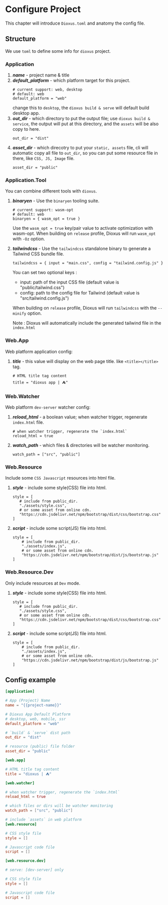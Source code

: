 # Configure Project

This chapter will introduce `Dioxus.toml` and anatomy the config file.

## Structure

We use `toml` to define some info for `dioxus` project.

### Application

1. ***name*** - project name & title
2. ***default_platform*** - which platform target for this project.
   ```
   # current support: web, desktop
   # default: web
   default_platform = "web"
   ```
   change this to `desktop`, the `dioxus build & serve` will default build desktop app.
3. ***out_dir*** - which directory to put the output file; use `dioxus build & service`, the output will put at this directory, and the `assets` will be also copy to here.
    ```
    out_dir = "dist"
    ```
4. ***asset_dir*** - which direcotry to put your `static, assets` file, cli will automatic copy all file to `out_dir`, so you can put some resource file in there, like `CSS, JS, Image` file.
   ```
   asset_dir = "public"
   ```

### Application.Tool

You can combine different tools with `dioxus`.

1. ***binaryen*** - Use the `binaryen` tooling suite.
   ```
   # current support: wasm-opt
   # default: web
   binaryen = { wasm_opt = true }
   ```
   Use the `wasm_opt = true` key/pair value to activate optimization with wasm-opt.
   When building on `release` profile, Dioxus will run `wasm_opt` with `-Oz` option.
2. ***tailwindcss*** - Use the `tailwindcss` standalone binary to generate a Tailwind CSS bundle file.
   ```
   tailwindcss = { input = "main.css", config = "tailwind.config.js" }
   ```
   You can set two optional keys :
    - input: path of the input CSS file (default value is "public/tailwind.css")
    - config: path to the config file for Tailwind (default value is "src/tailwind.config.js")

    When building on `release` profile, Dioxus will run `tailwindcss` with the `--minify` option.

    Note : Dioxus will automatically include the generated tailwind file in the `index.html`

### Web.App

Web platform application config:

1. ***title*** - this value will display on the web page title. like `<title></title>` tag.
   ```
   # HTML title tag content
   title = "dioxus app | ⛺"
   ```

### Web.Watcher

Web platform `dev-server` watcher config:

1. ***reload_html*** - a boolean value; when watcher trigger, regenerate `index.html` file.
   ```
   # when watcher trigger, regenerate the `index.html`
   reload_html = true
   ```
2. ***watch_path*** - which files & directories will be watcher monitoring.
   ```
   watch_path = ["src", "public"]
   ```

### Web.Resource

Include some `CSS Javascript` resources into html file.

1. ***style*** - include some style(CSS) file into html.
   ```
   style = [
      # include from public_dir.
      "./assets/style.css",
      # or some asset from online cdn.
      "https://cdn.jsdelivr.net/npm/bootstrap/dist/css/bootstrap.css"
   ]
   ```
2. ***script*** - include some script(JS) file into html.
    ```
    style = [
        # include from public_dir.
        "./assets/index.js",
        # or some asset from online cdn.
        "https://cdn.jsdelivr.net/npm/bootstrap/dist/js/bootstrap.js"
    ]
   ```

### Web.Resource.Dev

Only include resources at `Dev` mode.

1. ***style*** - include some style(CSS) file into html.
   ```
   style = [
      # include from public_dir.
      "./assets/style.css",
      # or some asset from online cdn.
      "https://cdn.jsdelivr.net/npm/bootstrap/dist/css/bootstrap.css"
   ]
   ```
2. ***script*** - include some script(JS) file into html.
    ```
    style = [
        # include from public_dir.
        "./assets/index.js",
        # or some asset from online cdn.
        "https://cdn.jsdelivr.net/npm/bootstrap/dist/js/bootstrap.js"
    ]
   ```

## Config example

```toml
[application]

# App (Project) Name
name = "{{project-name}}"

# Dioxus App Default Platform
# desktop, web, mobile, ssr
default_platform = "web"

# `build` & `serve` dist path
out_dir = "dist"

# resource (public) file folder
asset_dir = "public"

[web.app]

# HTML title tag content
title = "dioxus | ⛺"

[web.watcher]

# when watcher trigger, regenerate the `index.html`
reload_html = true

# which files or dirs will be watcher monitoring
watch_path = ["src", "public"]

# include `assets` in web platform
[web.resource]

# CSS style file
style = []

# Javascript code file
script = []

[web.resource.dev]

# serve: [dev-server] only

# CSS style file
style = []

# Javascript code file
script = []
```